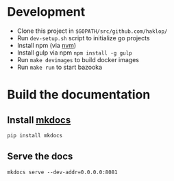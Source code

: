 # Development

* Clone this project in `$GOPATH/src/github.com/haklop/`
* Run `dev-setup.sh` script to initialize go projects
* Install npm (via [nvm](https://github.com/creationix/nvm))
* Install gulp via npm `npm install -g gulp`
* Run `make devimages` to build docker images
* Run `make run` to start bazooka

# Build the documentation

## Install [mkdocs](http://www.mkdocs.org/)

```
pip install mkdocs
```

## Serve the docs

```
mkdocs serve --dev-addr=0.0.0.0:8081
```
